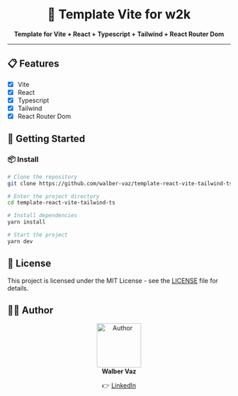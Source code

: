 <div align="center">
  <h1>
    🚀 Template Vite for w2k
  </h1>
</div>

<div align="center">
  <strong>Template for Vite + React + Typescript + Tailwind + React Router Dom</strong>
</div>

---

## 📋 Features

- [x] Vite
- [x] React
- [x] Typescript
- [x] Tailwind
- [x] React Router Dom

## 🚀 Getting Started

### 📦 Install

```bash
# Clone the repository
git clone https://github.com/walber-vaz/template-react-vite-tailwind-ts

# Enter the project directory
cd template-react-vite-tailwind-ts

# Install dependencies
yarn install

# Start the project
yarn dev
```

## 📝 License

This project is licensed under the MIT License - see the [LICENSE](LICENSE) file for details.

## 🧑‍💻 Author

<div align="center">
  <img src="https://github.com/walber-vaz.png" width="100px" alt="Author"/>
  <br />
  <strong>Walber Vaz</strong>
  <br />
  <p>👉 <a href="https://www.linkedin.com/in/walber-vaz/">LinkedIn</a></p>
</div>
